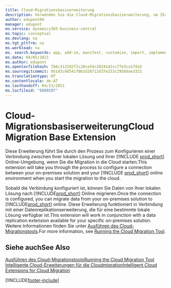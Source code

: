 ```yaml
---
title: Cloud-Migrationsbasiserweiterung
description: Verwenden Sie die Cloud-Migrationsbasiserweiterung, um Ihre lokale Lösung mit Business Central Online zu verbinden.
author: edupont04
manager: edupont
ms.service: dynamics365-business-central
ms.topic: conceptual
ms.devlang: na
ms.tgt_pltfrm: na
ms.workload: na
ms. search.keywords: app, add-in, manifest, customize, import, implement
ms.date: 04/01/2021
ms.author: edupont
ms.openlocfilehash: 7b6c312192f2c20ce54c20241d2cc77e3ca1fda5
ms.sourcegitcommit: 951d3c9d541f0b1d26712d37e253c2958dae3321
ms.translationtype: HT
ms.contentlocale: de-AT
ms.lasthandoff: 04/13/2021
ms.locfileid: "5889197"
---
```

# <a name="cloud-migration-base-extension"></a><span data-ttu-id="5c56a-103">Cloud-Migrationsbasiserweiterung</span><span class="sxs-lookup"><span data-stu-id="5c56a-103">Cloud Migration Base Extension</span></span>

<span data-ttu-id="5c56a-104">Diese Erweiterung führt Sie durch den Prozess zum Konfigurieren einer Verbindung zwischen Ihrer lokalen Lösung und Ihrer [!INCLUDE [prod_short](includes/prod_short.md)] Online-Umgebung, wenn Sie die Migration in die Cloud starten.</span><span class="sxs-lookup"><span data-stu-id="5c56a-104">This extension will take you through the process to configure a connection between your on-premises solution and your [!INCLUDE [prod_short](includes/prod_short.md)] online environment when you start the migration to the cloud.</span></span>  

<span data-ttu-id="5c56a-105">Sobald die Verbindung konfiguriert ist, können Sie Daten von Ihrer lokalen Lösung nach [!INCLUDE[prod_short](includes/prod_short.md)] Online migrieren.</span><span class="sxs-lookup"><span data-stu-id="5c56a-105">Once the connection is configured, you can migrate data from your on-premises solution to [!INCLUDE[prod_short](includes/prod_short.md)] online.</span></span> <span data-ttu-id="5c56a-106">Diese Erweiterung funktioniert in Verbindung mit einer Datenreplikationserweiterung, die für eine bestimmte lokale Lösung verfügbar ist.</span><span class="sxs-lookup"><span data-stu-id="5c56a-106">This extension will work in conjunction with a data replication extension available for your specific on-premises solution.</span></span> <span data-ttu-id="5c56a-107">Weitere Informationen finden Sie unter [Ausführen des Cloud-Migrationstools](/dynamics365/business-central/dev-itpro/administration/migration-tool).</span><span class="sxs-lookup"><span data-stu-id="5c56a-107">For more information, see [Running the Cloud Migration Tool](/dynamics365/business-central/dev-itpro/administration/migration-tool).</span></span>  

## <a name="see-also"></a><span data-ttu-id="5c56a-108">Siehe auch</span><span class="sxs-lookup"><span data-stu-id="5c56a-108">See Also</span></span>

[<span data-ttu-id="5c56a-109">Ausführen des Cloud-Migrationstools</span><span class="sxs-lookup"><span data-stu-id="5c56a-109">Running the Cloud Migration Tool</span></span>](/dynamics365/business-central/dev-itpro/administration/migration-tool)  
[<span data-ttu-id="5c56a-110">Intelligente Cloud-Erweiterungen für die Cloudmigration</span><span class="sxs-lookup"><span data-stu-id="5c56a-110">Intelligent Cloud Extensions for Cloud Migration</span></span>](ui-extensions-data-replication.md)  


[!INCLUDE[footer-include](includes/footer-banner.md)]